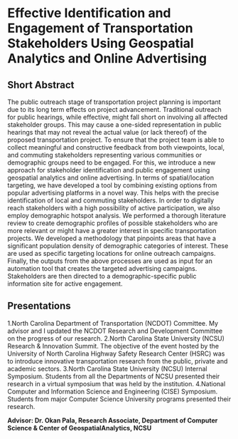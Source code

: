 #  Effective Identification and Engagement of Transportation Stakeholders Using Geospatial Analytics and Online Advertising

## Short Abstract 
The public outreach stage of transportation project planning is important due to its long term effects on project advancement. Traditional outreach for public hearings, while effective, might fall short on involving all affected stakeholder groups. This may cause a one-sided representation in public hearings that may not reveal the actual value (or lack thereof) of the proposed transportation project. To ensure that the project team is able to collect meaningful and constructive feedback from both viewpoints, local, and commuting stakeholders representing various communities or demographic groups need to be engaged. For this, we introduce a new approach for stakeholder identification and public engagement using geospatial analytics and online advertising. In terms of spatial/location targeting, we have developed a tool by combining existing options from popular advertising platforms in a novel way. This helps with the precise identification of local and commuting stakeholders. In order to digitally reach stakeholders with a high possibility of active participation, we also employ demographic hotspot analysis. We performed a thorough literature review to create demographic profiles of possible stakeholders who are more relevant or might have a greater interest in specific transportation projects. We developed a methodology that pinpoints areas that have a significant population density of demographic categories of interest. These are used as specific targeting locations for online outreach campaigns. Finally, the outputs from the above processes are used as input for an automation tool that creates the targeted advertising campaigns. Stakeholders are then directed to a demographic-specific public information site for active engagement.

## Presentations
1.North Carolina Department of Transportation (NCDOT) Committee.
My advisor and I updated the NCDOT Research and Development Committee on the progress of our
research.
2.North Carolina State University (NCSU) Research & Innovation Summit.
The objective of the event hosted by the University of North Carolina Highway Safety Research Center
(HSRC) was to introduce innovative transportation research from the public, private and academic sectors.
3.North Carolina State University (NCSU) Internal Symposium.
Students from all the Departments of NCSU presented their research in a virtual symposium that was held
by the institution.
4.National Computer and Information Science and Engineering (CISE) Symposium.
Students from major Computer Science University programs presented their research.


**Advisor: Dr. Okan Pala, Research Associate, Department of Computer Science & Center of GeospatialAnalytics, NCSU**


